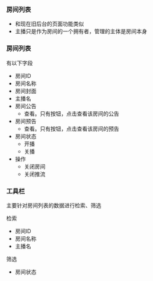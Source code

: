 ### 房间列表
* 和现在旧后台的页面功能类似
* 主播只是作为房间的一个拥有者，管理的主体是房间本身

### 房间列表
有以下字段

* 房间ID
* 房间名称
* 房间封面
* 主播名
* 房间公告
	* 查看。只有按钮，点击查看该房间的公告
* 房间预告
	* 查看。只有按钮，点击查看该房间的预告
* 房间状态
	* 开播
	* 关播
* 操作
	* 关闭房间
	* 关闭推流

### 工具栏
主要针对房间列表的数据进行检索、筛选

检索

* 房间ID
* 房间名称
* 主播名

筛选

* 房间状态